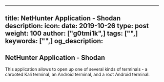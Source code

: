  ---
title: NetHunter Application - Shodan
description:
icon:
date: 2019-10-26
type: post
weight: 100
author: ["g0tmi1k",]
tags: ["",]
keywords: ["",]
og_description:
---

## NetHunter Application - Shodan
This application allows to open up one of several kinds of terminals - a chrooted Kali terminal, an Android terminal, and a root Android terminal.

